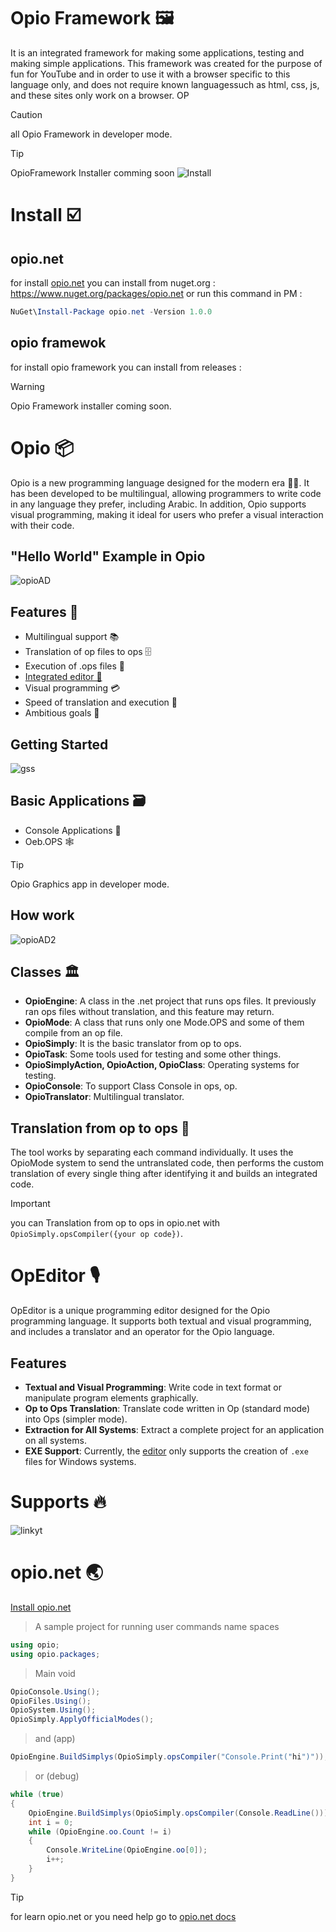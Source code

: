 # Opio Framework 🖼️
It is an integrated framework for making some applications, testing and making simple applications. This framework was created for the purpose of fun for YouTube and in order to use it with a browser specific to this language only, and does not require known languages ​​such as html, css, js, and these sites only work on a browser. OP
> [!CAUTION]
> all Opio Framework in developer mode.

>[!TIP]
>OpioFramework Installer comming soon
>![Install](https://github.com/RevoidTeam/Opio-Framework/assets/155166369/ee772798-9a1c-4605-b42a-dd6e1e080e93)


# Install ☑️
## opio.net
for install [opio.net](https://github.com/RevoidTeam/Opio-Framework/tree/main?tab=readme-ov-file#opionet-) you can install from nuget.org :
https://www.nuget.org/packages/opio.net or run this command in PM :
```PowerShell
NuGet\Install-Package opio.net -Version 1.0.0
```
## opio framewok
for install opio framework you can install from releases :
> [!WARNING]
> Opio Framework installer coming soon.

# Opio 📦
Opio is a new programming language designed for the modern era 👨‍💻. It has been developed to be multilingual, allowing programmers to write code in any language they prefer, including Arabic. In addition, Opio supports visual programming, making it ideal for users who prefer a visual interaction with their code.

## "Hello World" Example in Opio
![opioAD](https://github.com/RevoidTeam/Opio-Framework/assets/155166369/b46b4316-d40f-45ed-b01d-d5fe99e14b42)

## Features 🥇
- Multilingual support 📚
- Translation of op files to ops 🗄️
- Execution of .ops files 📂
- [Integrated editor 🍎](https://github.com/RevoidTeam/Opio-Framework/tree/main?tab=readme-ov-file#opeditor-%EF%B8%8F)
- Visual programming 💳
- Speed of translation and execution 🚅
- Ambitious goals 🥅

## Getting Started
![gss](https://github.com/RevoidTeam/Opio-Framework/assets/155166369/72d5dc58-d2a7-4103-b7de-d88021c0e788)

## Basic Applications 🗃️
- Console Applications 💬
- Oeb.OPS 🕸️
> [!TIP]
> Opio Graphics app in developer mode. 

## How work
![opioAD2](https://github.com/RevoidTeam/Opio-Framework/assets/155166369/ce8e2ec3-565c-4edd-b89a-fde60b5b9669)

## Classes 🏛️
- **OpioEngine**: A class in the .net project that runs ops files. It previously ran ops files without translation, and this feature may return.
- **OpioMode**: A class that runs only one Mode.OPS and some of them compile from an op file.
- **OpioSimply**: It is the basic translator from op to ops.
- **OpioTask**: Some tools used for testing and some other things.
- **OpioSimplyAction, OpioAction, OpioClass**: Operating systems for testing.
- **OpioConsole**: To support Class Console in ops, op.
- **OpioTranslator**: Multilingual translator.

## Translation from op to ops 💽
The tool works by separating each command individually. It uses the OpioMode system to send the untranslated code, then performs the custom translation of every single thing after identifying it and builds an integrated code.
> [!IMPORTANT]
> you can Translation from op to ops in opio.net with `OpioSimply.opsCompiler({your op code})`.

# OpEditor 🎙️
OpEditor is a unique programming editor designed for the Opio programming language. It supports both textual and visual programming, and includes a translator and an operator for the Opio language.

## Features

- **Textual and Visual Programming**: Write code in text format or manipulate program elements graphically.
- **Op to Ops Translation**: Translate code written in Op (standard mode) into Ops (simpler mode).
- **Extraction for All Systems**: Extract a complete project for an application on all systems.
- **EXE Support**: Currently, the [editor](https://github.com/RevoidTeam/Opio-Framework/tree/main?tab=readme-ov-file#opeditor-%EF%B8%8F) only supports the creation of `.exe` files for Windows systems.

# Supports 🔥
![linkyt](https://github.com/RevoidTeam/Opio-Framework/assets/155166369/5d90d091-470a-450f-86bb-81f29c951a7c)

# opio.net 🌏
[Install opio.net](https://github.com/RevoidTeam/Opio-Framework/tree/main?tab=readme-ov-file#opionet) 
> A sample project for running user commands
> name spaces
```cs
using opio;
using opio.packages;
```
> Main void
```cs
OpioConsole.Using();
OpioFiles.Using();
OpioSystem.Using();
OpioSimply.ApplyOfficialModes();
```
> and (app)
```cs
OpioEngine.BuildSimplys(OpioSimply.opsCompiler("Console.Print("hi")"));
```
> or (debug)
```cs
while (true)
{
    OpioEngine.BuildSimplys(OpioSimply.opsCompiler(Console.ReadLine()));
    int i = 0;
    while (OpioEngine.oo.Count != i)
    {
        Console.WriteLine(OpioEngine.oo[0]);
        i++;
    }
}
```
> [!TIP]
> for learn opio.net or you need help go to [opio.net docs](https://github.com/RevoidTeam/Opio-Framework/blob/main/documentation/opio.net)
